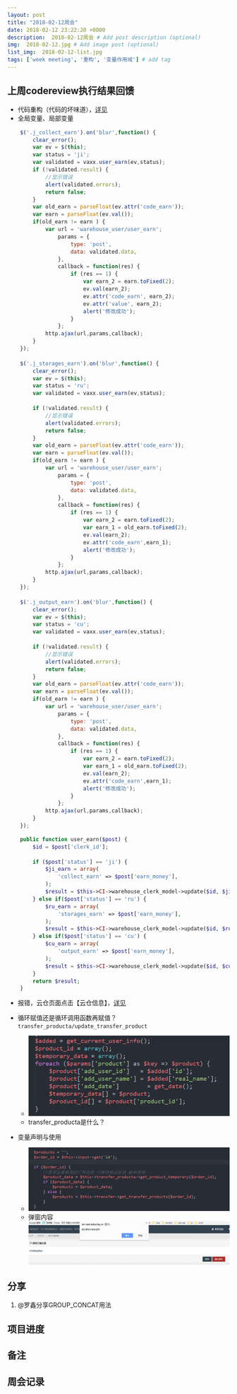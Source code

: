 ```yaml
---
layout: post
title: "2018-02-12周会"
date: 2018-02-12 23:22:20 +0800
description:  2018-02-12周会 # Add post description (optional)
img:  2018-02-12.jpg # Add image post (optional)
list_img:  2018-02-12-list.jpg
tags: ['week meeting', '重构', '变量作用域'] # add tag
---
```

## 上周codereview执行结果回馈
* 代码重构（代码的坏味道），[详见](http://am.test.edockey.cn/warehouse_user)
* 全局变量、局部变量

```js
    $('.j_collect_earn').on('blur',function() {
        clear_error();
        var ev = $(this);
        var status = 'ji';
        var validated = vaxx.user_earn(ev,status);
        if (!validated.result) {
            //显示错误
            alert(validated.errors);
            return false;
        }
        var old_earn = parseFloat(ev.attr('code_earn'));
        var earn = parseFloat(ev.val());
        if(old_earn != earn ) {
            var url = 'warehouse_user/user_earn';
                params = {
                    type: 'post',
                    data: validated.data,
                },
                callback = function(res) {
                    if (res == 1) {
                        var earn_2 = earn.toFixed(2);
                        ev.val(earn_2);
                        ev.attr('code_earn', earn_2);
                        ev.attr('value', earn_2);
                        alert('修改成功');
                    }
                };
            http.ajax(url,params,callback);
        }
    });

    $('.j_storages_earn').on('blur',function() {
        clear_error();
        var ev = $(this);
        var status = 'ru';
        var validated = vaxx.user_earn(ev,status);

        if (!validated.result) {
            //显示错误
            alert(validated.errors);
            return false;
        }
        var old_earn = parseFloat(ev.attr('code_earn'));
        var earn = parseFloat(ev.val());
        if(old_earn != earn ) {
            var url = 'warehouse_user/user_earn';
                params = {
                    type: 'post',
                    data: validated.data,
                },
                callback = function(res) {
                    if (res == 1) {
                        var earn_2 = earn.toFixed(2);
                        var earn_1 = old_earn.toFixed(2);
                        ev.val(earn_2);
                        ev.attr('code_earn',earn_1);
                        alert('修改成功');
                    }
                };
            http.ajax(url,params,callback);
        }
    });

    $('.j_output_earn').on('blur',function() {
        clear_error();
        var ev = $(this);
        var status = 'cu';
        var validated = vaxx.user_earn(ev,status);

        if (!validated.result) {
            //显示错误
            alert(validated.errors);
            return false;
        }
        var old_earn = parseFloat(ev.attr('code_earn'));
        var earn = parseFloat(ev.val());
        if(old_earn != earn ) {
            var url = 'warehouse_user/user_earn';
                params = {
                    type: 'post',
                    data: validated.data,
                },
                callback = function(res) {
                    if (res == 1) {
                        var earn_2 = earn.toFixed(2);
                        var earn_1 = old_earn.toFixed(2);
                        ev.val(earn_2);
                        ev.attr('code_earn',earn_1);
                        alert('修改成功');
                    }
                };
            http.ajax(url,params,callback);
        }
    });
```


```php
    public function user_earn($post) {
        $id = $post['clerk_id'];

        if ($post['status'] == 'ji') {
            $ji_earn = array(
                'collect_earn' => $post['earn_money'],
            );
            $result = $this->CI->warehouse_clerk_model->update($id, $ji_earn);
        } else if($post['status'] == 'ru') {
            $ru_earn = array(
                'storages_earn' => $post['earn_money'],
            );
            $result = $this->CI->warehouse_clerk_model->update($id, $ru_earn);
        } else if($post['status'] == 'cu') {
            $cu_earn = array(
                'output_earn' => $post['earn_money'],
            );
            $result = $this->CI->warehouse_clerk_model->update($id, $cu_earn);
        }
        return $result;
    }
```
* 报错，云仓页面点击【云仓信息】，[详见](http://am.test.edockey.cn/warehouse/edit?company_id=2&id=1&inlet=1)

* 循环赋值还是循环调用函数再赋值？`transfer_producta/update_transfer_product`
    * <img src="../assets/attchment/2018-02-12/transfer_producta.png" alt="transfer_producta" />
    * transfer_producta是什么？


* 变量声明与使用
    * <img src="../assets/attchment/2018-02-12/chamber_order-edit.png" alt="chamber_order-edit" />
    * 弹窗内容
      <img src="../assets/attchment/2018-02-12/chamber_order-edit-1.png" alt="chamber_order-edit" />

## 分享
1. <span class="attention">@罗鑫</span>分享GROUP_CONCAT用法

## 项目进度

## 备注

## 周会记录


